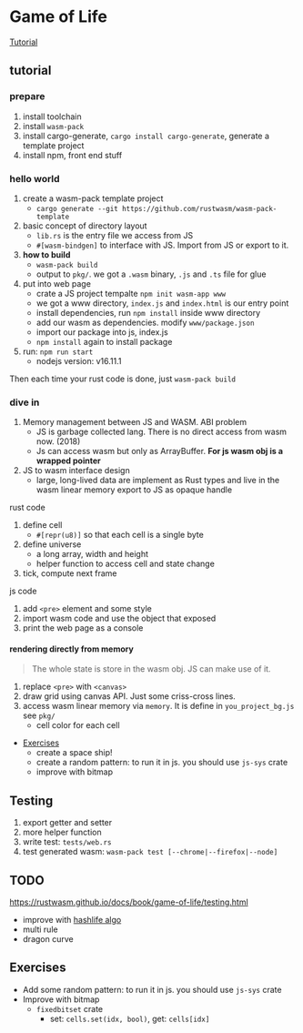 # Game of Life

[Tutorial](https://rustwasm.github.io/docs/book/)


## tutorial

### prepare

1. install toolchain
2. install `wasm-pack`
3. install cargo-generate, `cargo install cargo-generate`, generate a template project
4. install npm, front end stuff


### hello world

1. create a wasm-pack template project
    - `cargo generate --git https://github.com/rustwasm/wasm-pack-template`
2. basic concept of directory layout
    - `lib.rs` is the entry file we access from JS
    - `#[wasm-bindgen]` to interface with JS. Import from JS or export to it.
3. **how to build**
    - `wasm-pack build`
    - output to `pkg/`. we got a `.wasm` binary, `.js` and `.ts` file for glue
4. put into web page
    - crate a JS project tempalte `npm init wasm-app www`
    - we got a www directory, `index.js` and `index.html` is our entry point
    - install dependencies, run `npm install` inside www directory
    - add our wasm as dependencies. modify `www/package.json`
    - import our package into js, index.js
    - `npm install` again to install package
5. run: `npm run start`
    - nodejs version: v16.11.1

Then each time your rust code is done, just `wasm-pack build`


### dive in

1. Memory management between JS and WASM. ABI problem
    - JS is garbage collected lang. There is no direct access from wasm now. (2018)
    - Js can access wasm but only as ArrayBuffer. **For js wasm obj is a wrapped pointer**
2. JS to wasm interface design
    - large, long-lived data are implement as Rust types and live in the wasm linear memory export to JS as opaque handle


rust code

1. define cell
    - `#[repr(u8)]` so that each cell is a single byte
2. define universe
    - a long array, width and height
    - helper function to access cell and state change
3. tick, compute next frame

js code

1. add `<pre>` element and some style
2. import wasm code and use the object that exposed
3. print the web page as a console


#### rendering directly from memory

> The whole state is store in the wasm obj. JS can make use of it.

1. replace `<pre>` with `<canvas>`
2. draw grid using canvas API. Just some criss-cross lines.
3. access wasm linear memory via `memory`. It is define in `you_project_bg.js` see `pkg/`
    - cell color for each cell

- [Exercises](https://rustwasm.github.io/docs/book/game-of-life/implementing.html#exercises)
    * create a space ship!
    * create a random pattern: to run it in js. you should use `js-sys` crate
    * improve with bitmap


## Testing

1. export getter and setter
2. more helper function
3. write test: `tests/web.rs`
4. test generated wasm: `wasm-pack test [--chrome|--firefox|--node]`


## TODO

https://rustwasm.github.io/docs/book/game-of-life/testing.html

- improve with [hashlife algo](https://en.wikipedia.org/wiki/Hashlife)
- multi rule
- dragon curve


## Exercises

- Add some random pattern: to run it in js. you should use `js-sys` crate
- Improve with bitmap
    * `fixedbitset` crate
        + set: `cells.set(idx, bool)`, get: `cells[idx]`










